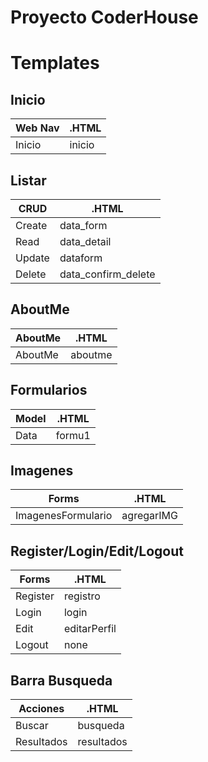 
# Proyecto CoderHouse



 


# Templates

## Inicio

| Web Nav       | .HTML                                                                |
| ----------------- | ------------------------------------------------------------------ |
|Inicio | inicio |


## Listar

| CRUD       | .HTML                                                                |
| ----------------- | ------------------------------------------------------------------ |
|Create | data_form |
|Read   |data_detail  |
|Update |dataform|
|Delete       |data_confirm_delete         |
 

## AboutMe

| AboutMe     | .HTML                                                                |
| ----------------- | ------------------------------------------------------------------ |
|AboutMe | aboutme |


## Formularios
| Model     | .HTML                                                                |
| ----------------- | ------------------------------------------------------------------ |
| Data | formu1 |



## Imagenes
|   Forms   | .HTML                                                                |
| ----------------- | ------------------------------------------------------------------ |
| ImagenesFormulario | agregarIMG |



## Register/Login/Edit/Logout
|   Forms   | .HTML                                                                |
| ----------------- | ------------------------------------------------------------------ |
| Register | registro |
| Login | login |
| Edit | editarPerfil |
| Logout | none |

## Barra Busqueda
|   Acciones   | .HTML                                                                |
| ----------------- | ------------------------------------------------------------------ |
| Buscar | busqueda |
| Resultados | resultados |
